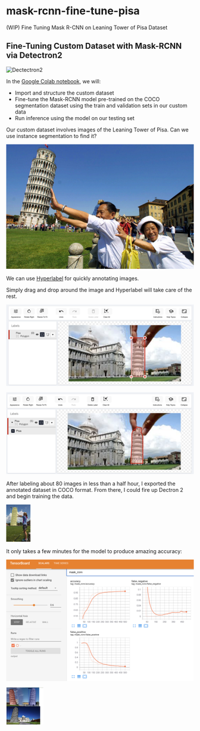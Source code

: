 # mask-rcnn-fine-tune-pisa
(WIP) Fine Tuning Mask R-CNN on Leaning Tower of Pisa Dataset

## Fine-Tuning Custom Dataset with Mask-RCNN via Detectron2

![Dectectron2](https://dl.fbaipublicfiles.com/detectron2/Detectron2-Logo-Horz.png?raw=True)

In the [Google Colab notebook](https://colab.research.google.com/github/mattignal/mask-rcnn-fine-tune-pisa/blob/main/fine_tune_pisa.ipynb), we will:

* Import and structure the custom dataset
* Fine-tune the Mask-RCNN model pre-trained on the COCO segmentation dataset using the train and validation sets in our custom data
* Run inference using the model on our testing set

Our custom dataset involves images of the Leaning Tower of Pisa. Can we use instance segmentation to find it?

![Tourists at Leaning Tower of Pisa](https://github.com/mattignal/mask-rcnn-fine-tune-pisa/blob/main/Italy_Tower.jpeg?raw=True)

We can use [Hyperlabel](https://sixgill.com/platform/sense-data-annotation/) for quickly annotating images. 

Simply drag and drop around the image and Hyperlabel will take care of the rest.

![Hyperlabel Drag](https://github.com/mattignal/mask-rcnn-fine-tune-pisa/blob/main/Hyperlabel%20Drag.png?raw=true)

![Hyperlabel Drag](https://github.com/mattignal/mask-rcnn-fine-tune-pisa/blob/main/Hyperlabel%20Auto.png?raw=true)

After labeling about 80 images in less than a half hour, I exported the annotated dataset in COCO format. From there, I could fire up Dectron 2 and begin training the data.

<img src="https://github.com/mattignal/mask-rcnn-fine-tune-pisa/blob/main/labeled_pisa.png?" height="100">

It only takes a few minutes for the model to produce amazing accuracy:

!['Tensorboard'](https://github.com/mattignal/mask-rcnn-fine-tune-pisa/blob/main/Tensorboard_500iter.png?raw=True)

<img src="https://github.com/mattignal/mask-rcnn-fine-tune-pisa/blob/main/pisa_test_labels.png" width="100" height="100">

